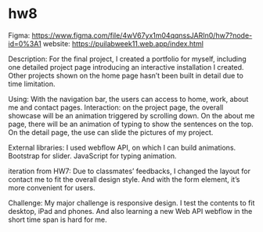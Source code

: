 # hw8
Figma: https://www.figma.com/file/4wV67yx1m04qqnssJARIn0/hw7?node-id=0%3A1
website: https://puilabweek11.web.app/index.html

Description:
For the final project, I created a portfolio for myself, including one detailed project page introducing an interactive installation I created. Other projects shown on the home page hasn’t been built in detail due to time limitation.

Using:
With the navigation bar, the users can access to home, work, about me and contact pages.
Interaction: on the project page, the overall showcase will be an animation triggered by scrolling down. On the about me page, there will be an animation of typing to show the sentences on the top. On the detail page, the use can slide the pictures of my project.

External libraries:
I used webflow API, on which I can build animations.
Bootstrap for slider.
JavaScript for typing animation.

iteration from HW7:
Due to classmates’ feedbacks, I changed the layout for contact me to fit the overall design style. And with the form element, it’s more convenient for users.

Challenge:
My major challenge is responsive design. I test the contents to fit desktop, iPad and phones. And also learning a new Web API webflow in the short time span is hard for me. 
